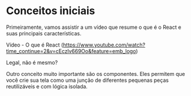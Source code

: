 # Conceitos iniciais
Primeiramente, vamos assistir a um vídeo que resume o que é o React e suas principais características.

Vídeo - O que é React
(https://www.youtube.com/watch?time_continue=2&v=cEczlv669Oo&feature=emb_logo)

Legal, não é mesmo?

Outro conceito muito importante são os componentes. Eles permitem que você crie sua tela como uma junção de diferentes pequenas peças reutilizáveis e com lógica isolada.
